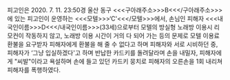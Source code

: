 피고인은 2020. 7. 11. 23:50경 울산 동구 <<<구아래주소>>>B<<</구아래주소>>>에 있는 피고인이 운영하는 <<<모텔>>>‘C'<<</모텔>>>에서, 손님인 피해자 <<<내국인이름>>>D<<</내국인이름>>>(33세)으로부터 모텔의 방실형 노래방 이용시 리모컨이 작동하지 않고, 노래방 이용 시간이 거의 다 되어 가는 등의 문제로 모텔 이용료 환불을 요구받자 피해자에게 환불을 해 줄 수 없다고 하며 피해자와 서로 시비하던 중, 피해자가 ‘그냥 입실하겠다'고 하며 반납한 카드키를 돌려달라며 손을 내밀자, 피해자에게 "씨발"이라고 욕설하며 손에 들고 있던 카드키 뭉치로 피해자의 오른손을 1회 내리쳐 피해자를 폭행하였다.